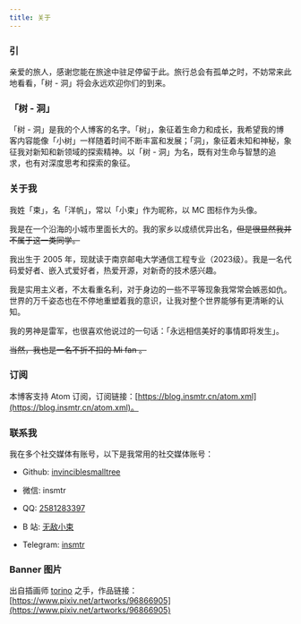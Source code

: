 ```yaml
---
title: 关于
---
```


### 引

亲爱的旅人，感谢您能在旅途中驻足停留于此。旅行总会有孤单之时，不妨常来此地看看，「树 - 洞」将会永远欢迎你们的到来。

### 「树 - 洞」

「树 - 洞」是我的个人博客的名字。「树」，象征着生命力和成长，我希望我的博客内容能像「小树」一样随着时间不断丰富和发展；「洞」，象征着未知和神秘，象征我对新知和新领域的探索精神。以「树 - 洞」为名，既有对生命与智慧的追求，也有对深度思考和探索的象征。

### 关于我

我姓「束」，名「洋帆」，常以「小束」作为昵称，以 MC 图标作为头像。

我是在一个沿海的小城市里面长大的。我的家乡以成绩优异出名，~~但是很显然我并不属于这一类同学。~~

我出生于 2005 年，现就读于南京邮电大学通信工程专业（2023级）。我是一名代码爱好者、嵌入式爱好者，热爱开源，对新奇的技术感兴趣。

我是实用主义者，不太看重名利，对于身边的一些不平等现象我常常会嫉恶如仇。世界的万千姿态也在不停地重塑着我的意识，让我对整个世界能够有更清晰的认知。

我的男神是雷军，也很喜欢他说过的一句话：「永远相信美好的事情即将发生」。

~~当然，我也是一名不折不扣的 Mi fan 。~~

### 订阅

本博客支持 Atom 订阅，订阅链接：[https://blog.insmtr.cn/atom.xml](https://blog.insmtr.cn/atom.xml)。

### 联系我

我在多个社交媒体有账号，以下是我常用的社交媒体账号：

- Github: [invinciblesmalltree](https://github.com/invinciblesmalltree)

- 微信: insmtr

- QQ: [2581283397](tencent://AddContact/?fromId=45&fromSubId=1&subcmd=all&uin=2581283397)

- B 站: [无敌小束](https://space.bilibili.com/599517677)

- Telegram: [insmtr](https://t.me/insmtr)

### Banner 图片

出自插画师 [torino](https://www.pixiv.net/users/1960050) 之手，作品链接：[https://www.pixiv.net/artworks/96866905](https://www.pixiv.net/artworks/96866905)